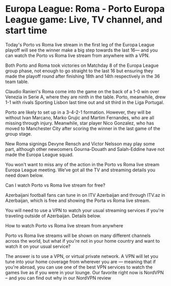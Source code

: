 # Europa League: Roma - Porto Europa League game: Live, TV channel, and start time

Today's Porto vs Roma live stream in the first leg of the Europa League playoff will see the winner make a big step towards the last 16— and you can watch the Porto vs Roma live stream from anywhere with a VPN.

Both Porto and Roma took victories on Matchday 8 of the Europa League group phase, not enough to go straight to the last 16 but ensuring they made the playoff round after finishing 18th and 14th respectively in the 36 team table.

Claudio Ranieri's Roma come into the game on the back of a 1-0 win over Venezia in Serie A, where they are ninth in the table. Porto, meanwhile, drew 1-1 with rivals Sporting Lisbon last time out and sit third in the Liga Portugal.

Porto are likely to set up in a 3-4-2-1 formation. However, they will be without Ivan Marcano, Marko Grujic and Martim Fernandes, who are all missing through injury. Meanwhile, star player Nico Gonzalez, who has moved to Manchester City after scoring the winner in the last game of the group stage.

New Roma signings Devyne Rensch and Victor Nelsson may play some part, although other newcomers Gourna-Douath and Salah-Eddine have not made the Europa League squad.

You won't want to miss any of the action in the Porto vs Roma live stream Europa League meeting. We’ve got all the TV and streaming details you need down below.

Can I watch Porto vs Roma live stream for free?

Azerbaijani football fans can tune in on ITV Azerbaijan and through ITV.az in Azerbaijan, which is free and showing the Porta vs Roma live stream.

You will need to use a VPN to watch your usual streaming services if you're traveling outside of Azerbaijan. Details below.

How to watch Porto vs Roma live stream from anywhere

Porto vs Roma live streams will be shown on many different channels across the world, but what if you're not in your home country and want to watch it on your usual service?

The answer is to use a VPN, or virtual private network. A VPN will let you tune into your home coverage from wherever you are — meaning that if you're abroad, you can use one of the best VPN services to watch the games live as if you were in your lounge. Our favorite right now is NordVPN – and you can find out why in our NordVPN review
